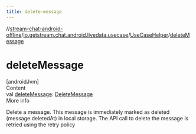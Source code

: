 ```yaml
---
title: delete-message
---
```

//[stream-chat-android-offline](../../../index.md)/[io.getstream.chat.android.livedata.usecase](../index.md)/[UseCaseHelper](index.md)/[deleteMessage](deleteMessage.md)



# deleteMessage  
[androidJvm]  
Content  
val [deleteMessage](deleteMessage.md): [DeleteMessage](../DeleteMessage/index.md)  
More info  


Delete a message. This message is immediately marked as deleted (message.deletedAt) in local storage. The API call to delete the message is retried using the retry policy

  



